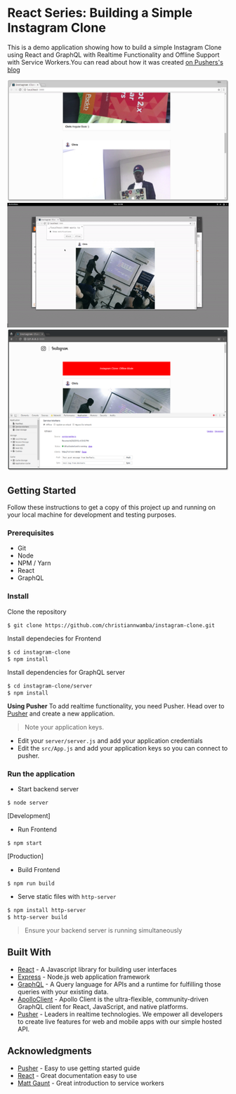 # React Series: Building a Simple Instagram Clone

This is a demo application showing how to build a simple Instagram Clone using React and GraphQL with Realtime Functionality and Offline Support with Service Workers.You can read about how it was created [ on Pushers's blog ](https://blog.pusher.com/author/chris-nwamba)

<img src="demo/demo.png" alt="Instagram clone">

<img src="demo/demo1.gif" alt="Realtime Posts">

<img src="demo/demo2.png" alt="Offline Mode">

## Getting Started
Follow these instructions to get a copy of this project up and running on your local machine for development and testing purposes.

### Prerequisites
- Git
- Node
- NPM / Yarn
- React
- GraphQL

### Install 
Clone the repository

```
$ git clone https://github.com/christiannwamba/instagram-clone.git
```

Install dependecies for Frontend
```
$ cd instagram-clone
$ npm install
```

Install dependencies for GraphQL server
```
$ cd instagram-clone/server
$ npm install
```

**Using Pusher**
To add realtime functionality, you need Pusher. Head over to [Pusher](https://pusher.com) and create a new application.

> Note your application keys.

- Edit your `server/server.js` and add your application credentials
- Edit the `src/App.js` and add your application keys so you can connect to pusher.


### Run the application
- Start backend server
```
$ node server
```

[Development] 
- Run Frontend
```
$ npm start
```

[Production] 
- Build Frontend
```
$ npm run build
```

- Serve static files with `http-server`
```
$ npm install http-server
$ http-server build
```

> Ensure your backend server is running simultaneously

## Built With
- [React](https://reactjs.org) - A Javascript library for building user interfaces
- [Express](https://expressjs.com) - Node.js web application framework
- [GraphQL](https://graphql.org) - A Query language for APIs and a runtime for fulfilling those queries with your existing data.
- [ApolloClient](https://www.apollographql.com/client) - Apollo Client is the ultra-flexible, community-driven GraphQL client for React, JavaScript, and native platforms.
- [Pusher](https://pusher.com) - Leaders in realtime technologies. We empower all developers to create live features for web and mobile apps with our simple hosted API.

## Acknowledgments
- [Pusher](https://pusher.com) -  Easy to use getting started guide
- [React](https://reactjs.org) - Great documentation easy to use
- [Matt Gaunt](https://developers.google.com/web/fundamentals/primers/service-workers/) - Great introduction to service workers


